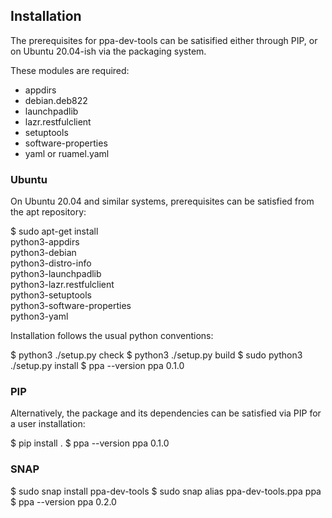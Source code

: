 ## Installation ##

The prerequisites for ppa-dev-tools can be satisified either through
PIP, or on Ubuntu 20.04-ish via the packaging system.

These modules are required:

  * appdirs
  * debian.deb822
  * launchpadlib
  * lazr.restfulclient
  * setuptools
  * software-properties
  * yaml or ruamel.yaml

### Ubuntu ###

On Ubuntu 20.04 and similar systems, prerequisites can be satisfied from
the apt repository:

  $ sudo apt-get install \
      python3-appdirs \
      python3-debian \
      python3-distro-info \
      python3-launchpadlib \
      python3-lazr.restfulclient \
      python3-setuptools \
      python3-software-properties \
      python3-yaml

Installation follows the usual python conventions:

  $ python3 ./setup.py check
  $ python3 ./setup.py build
  $ sudo python3 ./setup.py install
  $ ppa --version
  ppa 0.1.0


### PIP ###

Alternatively, the package and its dependencies can be satisfied via PIP
for a user installation:

  $ pip install .
  $ ppa --version
  ppa 0.1.0


### SNAP ###

  $ sudo snap install ppa-dev-tools
  $ sudo snap alias ppa-dev-tools.ppa ppa
  $ ppa --version
  ppa 0.2.0
